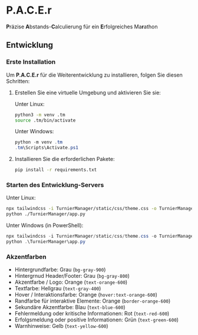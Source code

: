 # **P.A.C.E.r**

**P**räzise **A**bstands-**C**alculierung für ein **E**rfolgreiches Ma**r**athon

## Entwicklung

### Erste Installation

Um **P.A.C.E.r** für die Weiterentwicklung zu installieren, folgen Sie diesen Schritten:

1. Erstellen Sie eine virtuelle Umgebung und aktivieren Sie sie:
    
    Unter Linux:
    ```bash
    python3 -m venv .tm
    source .tm/bin/activate
    ```
    
    Unter Windows:
    ```powershell
    python -m venv .tm
    .tm\Scripts\Activate.ps1
    ```
   

2. Installieren Sie die erforderlichen Pakete:

   ```bash
   pip install -r requirements.txt
   ```
   
### Starten des Entwicklung-Servers

Unter Linux:
   ```bash
   npx tailwindcss -i TurnierManager/static/css/theme.css -o TurnierManager/static/build/theme.css --watch
   python ./TurnierManager/app.py
   ```
   
Unter Windows (in PowerShell):
   ```powershell
   npx tailwindcss -i TurnierManager/static/css/theme.css -o TurnierManager/static/build/theme.css --watch
   python .\TurnierManager\app.py
   ```
    
### Akzentfarben
 
- Hintergrundfarbe: Grau (`bg-gray-900`)
- Hintergrnud Header/Footer: Grau (`bg-gray-800`)
- Akzentfarbe / Logo: Orange (`text-orange-600`)
- Textfarbe: Hellgrau (`text-gray-400`)
- Hover / Interaktionsfarbe: Orange (`hover:text-orange-600`)
- Randfarbe für interaktive Elemente: Orange (`border-orange-600`)
- Sekundäre Akzentfarbe: Blau (`text-blue-600`)
- Fehlermeldung oder kritische Informationen: Rot (`text-red-600`)
- Erfolgsmeldung oder positive Informationen: Grün (`text-green-600`)
- Warnhinweise: Gelb (`text-yellow-600`)